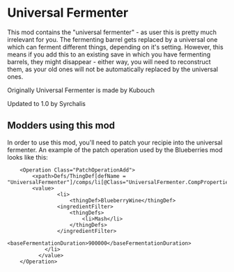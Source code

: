 # Universal Fermenter
This mod contains the "universal fermenter" - as user this is pretty much irrelevant for you. The fermenting barrel gets replaced by a universal one which can ferment different things, depending on it's setting. However, this means if you add this to an existing save in which you have fermenting barrels, they might disappear - either way, you will need to reconstruct them, as your old ones will not be automatically replaced by the universal ones.

Originally Universal Fermenter is made by Kubouch

Updated to 1.0 by Syrchalis

## Modders using this mod
In order to use this mod, you'll need to patch your recipie into the universal fermenter. An example of the patch operation used by the Blueberries mod looks like this:

		<Operation Class="PatchOperationAdd">
			<xpath>Defs/ThingDef[defName = "UniversalFermenter"]/comps/li[@Class="UniversalFermenter.CompProperties_UniversalFermenter"]/products</xpath>
			<value>
					<li>
						<thingDef>BlueberryWine</thingDef>
					<ingredientFilter>
						<thingDefs>
							<li>Mash</li>
						</thingDefs>
					</ingredientFilter>
					<baseFermentationDuration>900000</baseFermentationDuration>
				</li>
			  </value>
		</Operation>